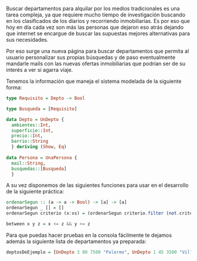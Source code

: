 Buscar departamentos para alquilar por los medios tradicionales es una tarea compleja, ya que requiere mucho tiempo de investigación buscando en los clasificados de los diarios y recorriendo inmobiliarias. Es por eso que hoy en día cada vez son más las personas que dejaron eso atrás dejando que internet se encargue de buscar las supuestas mejores alternativas para sus necesidades.

Por eso surge una nueva página para buscar departamentos que permita al usuario personalizar sus propias búsquedas y de paso eventualmente mandarle mails con las nuevas ofertas inmobiliarias que podrían ser de su interés a ver si agarra viaje.

Tenemos la información que maneja el sistema modelada de la siguiente forma:

```haskell
type Requisito = Depto -> Bool

type Busqueda = [Requisito]

data Depto = UnDepto {
  ambientes::Int, 
  superficie::Int, 
  precio::Int, 
  barrio::String
  } deriving (Show, Eq)
  
data Persona = UnaPersona {
  mail::String, 
  busquedas::[Busqueda]
  }
```

A su vez disponemos de las siguientes funciones para usar en el desarrollo de la siguiente práctica:

```haskell
ordenarSegun :: (a -> a -> Bool) -> [a] -> [a]
ordenarSegun _ [] = []
ordenarSegun criterio (x:xs) = (ordenarSegun criterio.filter (not.criterio x)) xs ++ [x] ++ (ordenarSegun criterio.filter (criterio x)) xs

between x y z = x <= z && y >= z
```

Para que puedas hacer pruebas en la consola fácilmente te dejamos además la siguiente lista de departamentos ya preparada:

```haskell
deptosDeEjemplo = [UnDepto 3 80 7500 "Palermo", UnDepto 1 45 3500 "Villa Urquiza", UnDepto 2 50 5000 "Palermo", UnDepto 1 45 5500 "Recoleta"]
```